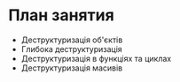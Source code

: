 # План занятия

- Деструктуризація об'єктів
- Глибока деструктуризація
- Деструктуризація в функціях та циклах
- Деструктуризація масивів
